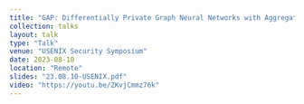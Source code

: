 ```yaml
---
title: "GAP: Differentially Private Graph Neural Networks with Aggregation Perturbation"
collection: talks
layout: talk
type: "Talk"
venue: "USENIX Security Symposium"
date: 2023-08-10
location: "Remote"
slides: "23.08.10-USENIX.pdf"
video: "https://youtu.be/ZKvjCmmz76k"
---
```


